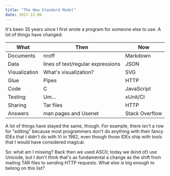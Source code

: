 ```yaml
---
title: "The New Standard Model"
date: 2017-12-06
---
```


It's been 35 years since I first wrote a program for someone else to use.
A lot of things have changed:

| What          | Then                              | Now            |
| ------------- | --------------------------------- | -------------- |
| Documents     | nroff                             | Markdown       |
| Data          | lines of text/regular expressions | JSON           |
| Visualization | What's visualization?             | SVG            |
| Glue          | Pipes                             | HTTP           |
| Code          | C                                 | JavaScript     |
| Testing       | Um…                             | xUnit/CI       |
| Sharing       | Tar files                         | HTTP           |
| Answers       | man pages and Usenet              | Stack Overflow |

A lot of things have stayed the same, though.
For example,
there isn't a row for "editing"
because most programmers don't do anything with their fancy IDEs
that I didn't do with Vi in 1982,
even though those IDEs ship with tools that I would have considered magical.

So:
what am I missing?
Back then we used ASCII;
today we (kind of) use Unicode,
but I don't think that's as fundamental a change
as the shift from mailing TAR files to sending HTTP requests.
What else *is* big enough to belong on this list?
